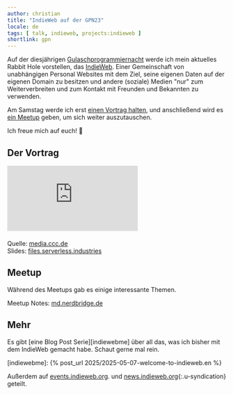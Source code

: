 ```yaml
---
author: christian
title: "IndieWeb auf der GPN23"
locale: de
tags: [ talk, indieweb, projects:indieweb ]
shortlink: gpn
---
```


Auf der diesjährigen [Gulaschprogrammiernacht][gulasch] werde ich mein aktuelles Rabbit Hole
vorstellen, das [IndieWeb][indieweb]. Einer Gemeinschaft von unabhängigen Personal Websites mit dem
Ziel, seine eigenen Daten auf der eigenen Domain zu besitzen und andere (soziale)
Medien "nur" zum Weiterverbreiten und zum Kontakt mit Freunden und Bekannten zu verwenden.

[gulasch]: https://entropia.de/GPN23
[indieweb]: https://indieweb.org/

Am Samstag werde ich erst [einen Vortrag halten](https://cfp.gulas.ch/gpn23/talk/RYNLPG/),
und anschließend wird es [ein Meetup](https://cfp.gulas.ch/gpn23/talk/VNSQZJ/) geben, um 
sich weiter auszutauschen.

Ich freue mich auf euch! 🚀

## Der Vortrag

<div class="embed-responsive embed-responsive-16by9" style="margin-bottom: 20px">
    <iframe class="embed-responsive-item" src="https://media.ccc.de/v/gpn23-134-indieweb-publish-on-your-own-site-syndicate-elsewhere/oembed" frameborder="0" allowfullscreen></iframe>
</div>

Quelle: [media.ccc.de](https://media.ccc.de/v/gpn23-134-indieweb-publish-on-your-own-site-syndicate-elsewhere)  
Slides: [files.serverless.industries](https://files.serverless.industries/slides/2025-06-16-indieweb/)

## Meetup

Während des Meetups gab es einige interessante Themen.

Meetup Notes: [md.nerdbridge.de](https://md.nerdbridge.de/s/ykqzykqaL)

## Mehr

Es gibt [eine Blog Post Serie][indiewebme] über all das, was ich bisher mit dem IndieWeb
gemacht habe. Schaut gerne mal rein.

[indiewebme]: {% post_url 2025/2025-05-07-welcome-to-indieweb.en %}

Außerdem auf [events.indieweb.org](https://events.indieweb.org/2025/06/meetup-at-gulaschprogrammiernacht-in-karlsruhe-germany-oTBMLIAsmwpJ).
und [news.indieweb.org](https://news.indieweb.org/de){:.u-syndication} geteilt.
